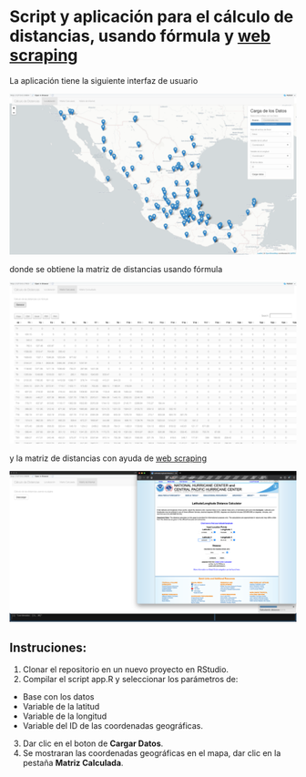 # Script y aplicación para el cálculo de distancias, usando fórmula y [web scraping](https://www.nhc.noaa.gov/gccalc.shtml)

La aplicación tiene la siguiente interfaz de usuario

![app](https://github.com/jodopevi/Calculo_Distancias/blob/main/www/app_Mapa.png)

donde se obtiene la matriz de distancias usando fórmula

![matriz_formula](https://github.com/jodopevi/Calculo_Distancias/blob/main/www/app_Matriz_Calculada.png)

y la matriz de distancias con ayuda de [web scraping](https://www.nhc.noaa.gov/gccalc.shtml)

![matriz_internet](https://github.com/jodopevi/Calculo_Distancias/blob/main/www/app_Matriz_Internet.png)

## Instruciones:

1. Clonar el repositorio en un nuevo proyecto en RStudio.
2. Compilar el script app.R y seleccionar los parámetros de:
- Base con los datos
- Variable de la latitud
- Variable de la longitud
- Variable del ID de las coordenadas geográficas.
3. Dar clic en el boton de **Cargar Datos**.
4. Se mostraran las coordenadas geográficas en el mapa, dar clic en la pestaña **Matriz Calculada**.